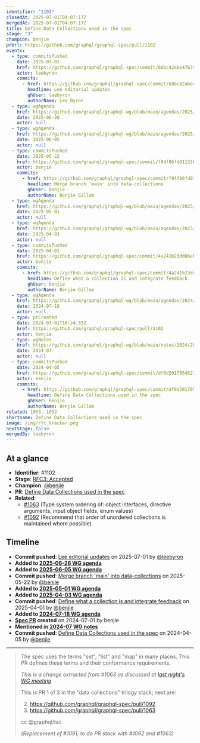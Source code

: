 ```yaml
---
identifier: "1102"
closedAt: 2025-07-01T04:07:17Z
mergedAt: 2025-07-01T04:07:17Z
title: Define Data Collections used in the spec
stage: "3"
champion: benjie
prUrl: https://github.com/graphql/graphql-spec/pull/1102
events:
  - type: commitsPushed
    date: 2025-07-01
    href: https://github.com/graphql/graphql-spec/commit/68bc42abe47b74d1242f126ee46ec27c75e9e934
    actor: leebyron
    commits:
      - href: https://github.com/graphql/graphql-spec/commit/68bc42abe47b74d1242f126ee46ec27c75e9e934
        headline: Lee editorial updates
        ghUser: leebyron
        authorName: Lee Byron
  - type: wgAgenda
    href: https://github.com/graphql/graphql-wg/blob/main/agendas/2025/06-Jun/26-wg-secondary-eu.md
    date: 2025-06-26
    actor: null
  - type: wgAgenda
    href: https://github.com/graphql/graphql-wg/blob/main/agendas/2025/06-Jun/05-wg-primary.md
    date: 2025-06-05
    actor: null
  - type: commitsPushed
    date: 2025-05-22
    href: https://github.com/graphql/graphql-spec/commit/f04f86fd9113384157d282df682cf64da1047863
    actor: benjie
    commits:
      - href: https://github.com/graphql/graphql-spec/commit/f04f86fd9113384157d282df682cf64da1047863
        headline: Merge branch 'main' into data-collections
        ghUser: benjie
        authorName: Benjie Gillam
  - type: wgAgenda
    href: https://github.com/graphql/graphql-wg/blob/main/agendas/2025/05-May/01-wg-primary.md
    date: 2025-05-01
    actor: null
  - type: wgAgenda
    href: https://github.com/graphql/graphql-wg/blob/main/agendas/2025/04-Apr/03-wg-primary.md
    date: 2025-04-03
    actor: null
  - type: commitsPushed
    date: 2025-04-01
    href: https://github.com/graphql/graphql-spec/commit/4a241b23dd06eb8d065fc3f81b177c949079b3e3
    actor: benjie
    commits:
      - href: https://github.com/graphql/graphql-spec/commit/4a241b23dd06eb8d065fc3f81b177c949079b3e3
        headline: Define what a collection is and integrate feedback
        ghUser: benjie
        authorName: Benjie Gillam
  - type: wgAgenda
    href: https://github.com/graphql/graphql-wg/blob/main/agendas/2024/07-Jul/18-wg-primary.md
    date: 2024-07-18
    actor: null
  - type: prCreated
    date: 2024-07-01T16:24:35Z
    href: https://github.com/graphql/graphql-spec/pull/1102
    actor: benjie
  - type: wgNotes
    href: https://github.com/graphql/graphql-wg/blob/main/notes/2024/2024-07.md
    date: 2024-07
    actor: null
  - type: commitsPushed
    date: 2024-04-05
    href: https://github.com/graphql/graphql-spec/commit/df0d201795d827d7875e902446464536534af235
    actor: benjie
    commits:
      - href: https://github.com/graphql/graphql-spec/commit/df0d201795d827d7875e902446464536534af235
        headline: Define Data Collections used in the spec
        ghUser: benjie
        authorName: Benjie Gillam
related: 1063, 1092
shortname: Define Data Collections used in the spec
image: /img/rfc_tracker.png
nextStage: false
mergedBy: leebyron
---
```


## At a glance

- **Identifier**: #1102
- **Stage**: [RFC3: Accepted](https://github.com/graphql/graphql-spec/blob/main/CONTRIBUTING.md#stage-3-accepted)
- **Champion**: [@benjie](https://github.com/benjie)
- **PR**: [Define Data Collections used in the spec](https://github.com/graphql/graphql-spec/pull/1102)
- **Related**:
  - [#1063](/rfcs/1063 "Type system ordering of: object interfaces, directive arguments, input object fields, enum values / RFC2") (Type system ordering of: object interfaces, directive arguments, input object fields, enum values)
  - [#1092](/rfcs/1092 "Recommend that order of unordered collections is maintained where possible / RFC3") (Recommend that order of unordered collections is maintained where possible)

<!-- BEGIN_CUSTOM_TEXT -->



<!-- END_CUSTOM_TEXT -->

## Timeline

- **Commit pushed**: [Lee editorial updates](https://github.com/graphql/graphql-spec/commit/68bc42abe47b74d1242f126ee46ec27c75e9e934) on 2025-07-01 by [@leebyron](https://github.com/leebyron)
- **Added to [2025-06-26 WG agenda](https://github.com/graphql/graphql-wg/blob/main/agendas/2025/06-Jun/26-wg-secondary-eu.md)**
- **Added to [2025-06-05 WG agenda](https://github.com/graphql/graphql-wg/blob/main/agendas/2025/06-Jun/05-wg-primary.md)**
- **Commit pushed**: [Merge branch 'main' into data-collections](https://github.com/graphql/graphql-spec/commit/f04f86fd9113384157d282df682cf64da1047863) on 2025-05-22 by [@benjie](https://github.com/benjie)
- **Added to [2025-05-01 WG agenda](https://github.com/graphql/graphql-wg/blob/main/agendas/2025/05-May/01-wg-primary.md)**
- **Added to [2025-04-03 WG agenda](https://github.com/graphql/graphql-wg/blob/main/agendas/2025/04-Apr/03-wg-primary.md)**
- **Commit pushed**: [Define what a collection is and integrate feedback](https://github.com/graphql/graphql-spec/commit/4a241b23dd06eb8d065fc3f81b177c949079b3e3) on 2025-04-01 by [@benjie](https://github.com/benjie)
- **Added to [2024-07-18 WG agenda](https://github.com/graphql/graphql-wg/blob/main/agendas/2024/07-Jul/18-wg-primary.md)**
- **[Spec PR](https://github.com/graphql/graphql-spec/pull/1102) created** on 2024-07-01 by benjie
- **Mentioned in [2024-07 WG notes](https://github.com/graphql/graphql-wg/blob/main/notes/2024/2024-07.md)**
- **Commit pushed**: [Define Data Collections used in the spec](https://github.com/graphql/graphql-spec/commit/df0d201795d827d7875e902446464536534af235) on 2024-04-05 by [@benjie](https://github.com/benjie)

<!-- VERBATIM -->

---

> The spec uses the terms "set", "list" and "map" in many places. This PR defines these terms and their conformance requirements.
> 
> _This is a change extracted from #1063 as discussed at [last night's WG meeting](https://github.com/graphql/graphql-wg/blob/main/notes/2024/2024-04.md#ordering-of-schema-elements-10m-benjie)_
> 
> This is PR 1 of 3 in the "data collections" trilogy stack; next are:
> 
> 2. https://github.com/graphql/graphql-spec/pull/1092
> 3. https://github.com/graphql/graphql-spec/pull/1063
> 
> cc @graphql/tsc
> 
> _(Replacement of #1091; to do PR stack with #1092 and #1063)_
